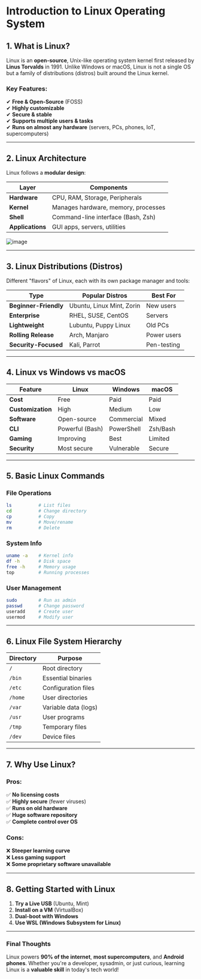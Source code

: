 # **Introduction to Linux Operating System**

## **1. What is Linux?**
Linux is an **open-source**, Unix-like operating system kernel first released by **Linus Torvalds** in 1991. Unlike Windows or macOS, Linux is not a single OS but a family of distributions (distros) built around the Linux kernel.

### **Key Features:**
✔ **Free & Open-Source** (FOSS)  
✔ **Highly customizable**  
✔ **Secure & stable**  
✔ **Supports multiple users & tasks**  
✔ **Runs on almost any hardware** (servers, PCs, phones, IoT, supercomputers)  

---

## **2. Linux Architecture**
Linux follows a **modular design**:

| Layer | Components |
|-------|-----------|
| **Hardware** | CPU, RAM, Storage, Peripherals |
| **Kernel** | Manages hardware, memory, processes |
| **Shell** | Command-line interface (Bash, Zsh) |
| **Applications** | GUI apps, servers, utilities |

![image](https://github.com/user-attachments/assets/b6c143a7-8971-44bb-8490-e58a0e089dda)

---

## **3. Linux Distributions (Distros)**
Different "flavors" of Linux, each with its own package manager and tools:

| Type | Popular Distros | Best For |
|------|----------------|----------|
| **Beginner-Friendly** | Ubuntu, Linux Mint, Zorin | New users |
| **Enterprise** | RHEL, SUSE, CentOS | Servers |
| **Lightweight** | Lubuntu, Puppy Linux | Old PCs |
| **Rolling Release** | Arch, Manjaro | Power users |
| **Security-Focused** | Kali, Parrot | Pen-testing |

---

## **4. Linux vs Windows vs macOS**
| Feature | Linux | Windows | macOS |
|---------|-------|---------|-------|
| **Cost** | Free | Paid | Paid |
| **Customization** | High | Medium | Low |
| **Software** | Open-source | Commercial | Mixed |
| **CLI** | Powerful (Bash) | PowerShell | Zsh/Bash |
| **Gaming** | Improving | Best | Limited |
| **Security** | Most secure | Vulnerable | Secure |

---

## **5. Basic Linux Commands**
### **File Operations**
```bash
ls          # List files
cd          # Change directory
cp          # Copy
mv          # Move/rename
rm          # Delete
```

### **System Info**
```bash
uname -a    # Kernel info
df -h       # Disk space
free -h     # Memory usage
top         # Running processes
```

### **User Management**
```bash
sudo        # Run as admin
passwd      # Change password
useradd     # Create user
usermod     # Modify user
```

---

## **6. Linux File System Hierarchy**
| Directory | Purpose |
|-----------|---------|
| `/` | Root directory |
| `/bin` | Essential binaries |
| `/etc` | Configuration files |
| `/home` | User directories |
| `/var` | Variable data (logs) |
| `/usr` | User programs |
| `/tmp` | Temporary files |
| `/dev` | Device files |

---

## **7. Why Use Linux?**
### **Pros:**
✅ **No licensing costs**  
✅ **Highly secure** (fewer viruses)  
✅ **Runs on old hardware**  
✅ **Huge software repository**  
✅ **Complete control over OS**  

### **Cons:**
❌ **Steeper learning curve**  
❌ **Less gaming support**  
❌ **Some proprietary software unavailable**  

---

## **8. Getting Started with Linux**
1. **Try a Live USB** (Ubuntu, Mint)  
2. **Install on a VM** (VirtualBox)  
3. **Dual-boot with Windows**  
4. **Use WSL (Windows Subsystem for Linux)**  

---

### **Final Thoughts**
Linux powers **90% of the internet**, **most supercomputers**, and **Android phones**. Whether you're a developer, sysadmin, or just curious, learning Linux is a **valuable skill** in today's tech world!  
